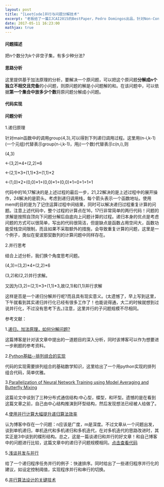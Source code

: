```yaml
---
layout: post
title: "[LeetCode]并行与问题分解技术"
excerpt: "老板给了一篇IJCAI2015的BestPaper，Pedro Domingos出品，针对Non-Convex问题的递归分解。网上关于这篇文章的讨论不太多，在读这篇文章之前，先讨论一个ACM题目，涉及一些关于递归，加法原理和如何进行问题分解的思考。"
date: 2017-05-11 16:23:00
mathjax: true
---
```

<script type="text/javascript" src="http://cdn.mathjax.org/mathjax/latest/MathJax.js?config=default"></script>

#### 问题描述

把n个数分为k个非空子集，有多少种分法?


#### 思路分析

这里提供基于加法原理的分析，要解决一个原问题，可以把这个原问题**分解成n个独立不相交且完备**的小问题，则原问题的解是小问题解的和。在该问题中，可以依据**第一个集合中放多少个数**将原问题分解成小问题。

#### 代码实现

<script src="https://gist.github.com/zhpmatrix/c49f76b3d23a7c59ca35bdb8dcb37a3f.js"></script>

#### 问题分析

1.递归原理

针对main函数中的调用group(4,3),可以得到下列递归调用过程。这里用(n-i,k-1)(一个元组)代替表示group(n-i,k-1)，用j(一个数)代替表示c(n,i),则

(4,3)

<-(3,2)\*4+(2,2)\*6

<-(2,1)\*3+(1,1)\*3+(1,1)*2

<-(1,0)\*2+(0,0)\*1+(0,0)\*1+(0,0)\*1=0+1+1+1

代码中的16,17解决的是上述过程的最后一步，21,22解决的是上述过程中的展开操作，24解决的是箭头。考虑到递归调用栈，每个箭头表示一个函数地址。使用mem的目的是为了记住运算过程中间结果，同时可以解决递归过程重复计算的问题。注意上述代码中，整个过程的计算点在16，17行非常简单的两行代码！问题的求解是按照自顶向下问题分解后自底向上问题计算的过程。递归本身的优点是考虑问题的方式可以很简单，写出的代码很简洁，但是缺点是函数占用空间大，函数功能受栈空间限制，而且如果不采取额外的措施，会导致重复计算的问题，这里是一个例子，类似在斐波那契数列的计算问题中同样存在。

2.并行思考

结合上述分析，我们换个角度思考问题。

(4,3)=(3,2)\*4+(2,2)\*6

(3,2)和(2,2)并行求解。

又因为(3,2)=(2,1)\*3+(1,1)\*3,故(2,1)和(1,1)并行求解

这样是否是一个递归分解并行呢?而且具有现实意义。(太遗憾了，早上写到这里，下午就看到其实递归并行化已经有很多工作了！也能说得通，大二的时候就想到过说并行化，不过没有思考下去。)注意，这里并行的子问题规模不尽相同。


参考文献：

1.[递归，加法原理，如何分解问题?](http://blog.csdn.net/binling/article/details/49032691)

这篇博客是针对该文章中提出的一道题目的深入分析，同时该博客可以作为想要进一步刷题的参考资料。

2.[Python基础--排列组合的实现](http://blog.csdn.net/lanchunhui/article/details/49494265)

代码的实现需要排列组合的基础数学知识，这里给出了一个用python实现的排列组合代码，简单优雅。

3.[Parallelization of Neural Network Training using Model Averaging and Butterfly Mixing](http://sciencewise.info/articles/1507.01239/)

这篇论文中谈到了三种分布式通信结构:中心型，蝶型，和环型。遗憾的是在看到这篇文章之前，自己由中心结构推演到环型结构，然后发现想法已经被人给做了。

4.[使用并行计算大幅提升递归算法效率](http://fourinone.iteye.com/blog/1750153)

认为博客中存在一个问题：n应该是广度，m是深度。不过文章从一个问题出发，谈到单机递归，单机迭代和多机递归和多机迭代，在对多机迭代的思路改进时，其实正是3中谈到的蝶形结构。总之，这是一篇谈递归和并行的好文章！和自己博客中的问题进行比较，这篇文章中的递归子问题规模相同。[点击查看代码](https://my.oschina.net/fourinone/blog/96911)

5.[浅谈并发与并行](http://kb.cnblogs.com/page/181388/)

给了一个递归程序任务并行的例子：快速排序。同时给出了一些递归程序并行化的建议，如设定控制阈值，实现程序并行和串行的切换。

6.[并行算法设计的关键技术](https://wenku.baidu.com/view/87743750ac02de80d4d8d15abe23482fb4da026e.html)

